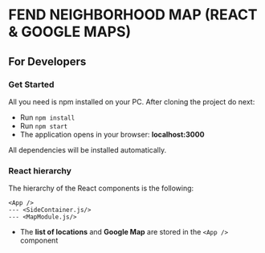 # FEND NEIGHBORHOOD MAP (REACT & GOOGLE MAPS)

## For Developers

### Get Started

All you need is npm installed on your PC. After cloning the project do next:
- Run `npm install`
- Run `npm start`
- The application opens in your browser: **localhost:3000**

All dependencies will be installed automatically.

### React hierarchy

The hierarchy of the React components is the following:

```
<App />
--- <SideContainer.js/>
--- <MapModule.js/>
```

- The **list of locations** and **Google Map** are stored in the `<App />` component